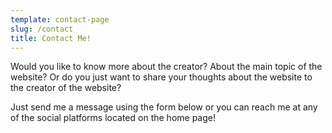 ```yaml
---
template: contact-page
slug: /contact
title: Contact Me!
---
```

W﻿ould you like to know more about the creator? About the main topic of the website? Or do you just want to share your thoughts about the website to the creator of the website?

Just send me a message using the form below or you can reach me at any of the social platforms located on the home page!